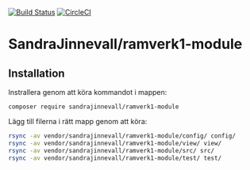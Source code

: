 [![Build Status](https://travis-ci.com/SandraJinnevall/ramverk1-module.svg?branch=main)](https://travis-ci.com/SandraJinnevall/ramverk1-module)
[![CircleCI](https://circleci.com/pipelines/github/SandraJinnevall/ramverk1-module.svg?style=svg)](https://circleci.com/pipelines/github/SandraJinnevall/ramverk1-module)

SandraJinnevall/ramverk1-module
======================

## Installation

Instrallera genom att köra kommandot i mappen:

`composer require sandrajinnevall/ramverk1-module`

Lägg till filerna i rätt mapp genom att köra:

```bash
rsync -av vendor/sandrajinnevall/ramverk1-module/config/ config/
rsync -av vendor/sandrajinnevall/ramverk1-module/view/ view/
rsync -av vendor/sandrajinnevall/ramverk1-module/src/ src/
rsync -av vendor/sandrajinnevall/ramverk1-module/test/ test/
```

